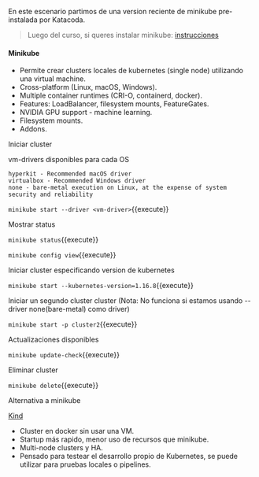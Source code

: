 En este escenario partimos de una version reciente de minikube pre-instalada por Katacoda.
> Luego del curso, si queres instalar minikube: [instrucciones](https://kubernetes.io/es/docs/tasks/tools/install-minikube/)

#### Minikube

- Permite crear clusters locales de kubernetes (single node) utilizando una virtual machine.
- Cross-platform (Linux, macOS, Windows).
- Multiple container runtimes (CRI-O, containerd, docker).
- Features: LoadBalancer, filesystem mounts, FeatureGates.
- NVIDIA GPU support - machine learning.
- Filesystem mounts.
- Addons.

Iniciar cluster

vm-drivers disponibles para cada OS

```KVM2 - Recommended Linux driver
hyperkit - Recommended macOS driver
virtualbox - Recommended Windows driver
none - bare-metal execution on Linux, at the expense of system security and reliability
```

`minikube start --driver <vm-driver>`{{execute}}

Mostrar status

`minikube status`{{execute}}

`minikube config view`{{execute}}

Iniciar cluster especificando version de kubernetes

`minikube start --kubernetes-version=1.16.8`{{execute}}

Iniciar un segundo cluster cluster (Nota: No funciona si estamos usando --driver none(bare-metal) como driver)

`minikube start -p cluster2`{{execute}}

Actualizaciones disponibles

`minikube update-check`{{execute}}

Eliminar cluster

`minikube delete`{{execute}}

Alternativa a minikube

[Kind](https://kind.sigs.k8s.io/)

- Cluster en docker sin usar una VM.
- Startup más rapido, menor uso de recursos que minikube.
- Multi-node clusters y HA.
- Pensado para testear el desarrollo propio de Kubernetes, se puede utilizar para pruebas locales o pipelines.
